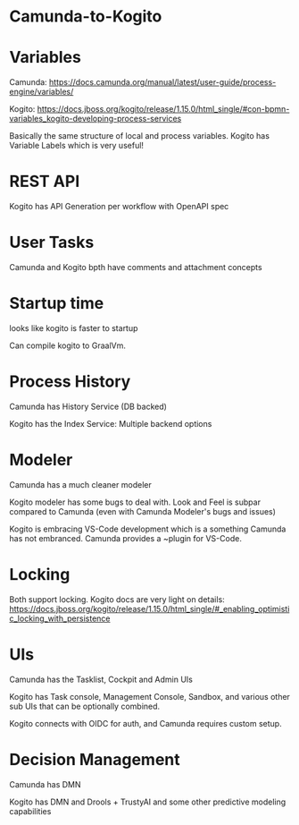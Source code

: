 # Camunda-to-Kogito


# Variables

Camunda: https://docs.camunda.org/manual/latest/user-guide/process-engine/variables/

Kogito: https://docs.jboss.org/kogito/release/1.15.0/html_single/#con-bpmn-variables_kogito-developing-process-services

Basically the same structure of local and process variables.  Kogito has Variable Labels which is very useful!



# REST API

Kogito has API Generation per workflow with OpenAPI spec


# User Tasks

Camunda and Kogito bpth have comments and attachment concepts

# Startup time

looks like kogito is faster to startup

Can compile kogito to GraalVm.


# Process History

Camunda has History Service (DB backed)

Kogito has the Index Service: Multiple backend options


# Modeler

Camunda has a much cleaner modeler

Kogito modeler has some bugs to deal with.  Look and Feel is subpar compared to Camunda (even with Camunda Modeler's bugs and issues)

Kogito is embracing VS-Code development which is a something Camunda has not embranced.  Camunda provides a ~plugin for VS-Code.


# Locking

Both support locking.  Kogito docs are very light on details: https://docs.jboss.org/kogito/release/1.15.0/html_single/#_enabling_optimistic_locking_with_persistence


# UIs

Camunda has the Tasklist, Cockpit and Admin UIs

Kogito has Task console, Management Console, Sandbox, and various other sub UIs that can be optionally combined.  

Kogito connects with OIDC for auth, and Camunda requires custom setup.


# Decision Management

Camunda has DMN

Kogito has DMN and Drools + TrustyAI and some other predictive modeling capabilities
